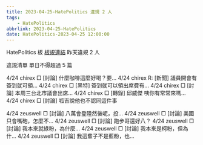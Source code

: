 ```yaml
---
title: 2023-04-25-HatePolitics 違規 2 人
tags:
    - HatePolitics
abbrlink: 2023-04-25-HatePolitics
date: HatePolitics-2023-04-25 12:00:00
---
```

HatePolitics 板 [板規連結](https://www.ptt.cc/bbs/HatePolitics/M.1617115262.A.D60.html)
昨天違規 2 人
<!-- more -->

違規清單
單日不得超過 5 篇

4/24 chirex □ [討論] 什麼咖啡這麼好喝？要…
4/24 chirex R: [新聞] 議員開會有簽到就可領…
4/24 chirex □ [黑特] 簽到就可以領出席費有…
4/24 chirex □ [討論] 本周三台北市議會出席…
4/24 chirex □ [轉錄] 邱威傑 咦你有常常來嗎…
4/24 chirex □ [討論] 呱吉說他也不認同這件事

4/24 zeuswell □ [討論] 八萬會登陸然後呢，投…
4/24 zeuswell □ [討論] 美國只會嘴砲，怎麼不…
4/24 zeuswell □ [討論] 跑步哥還好八？
4/24 zeuswell □ [討論] 我本來就綠粉，為什麼…
4/24 zeuswell □ [討論] 我本來是柯粉，但為什…
4/24 zeuswell □ [討論] 我這輩子不是藍粉，也…